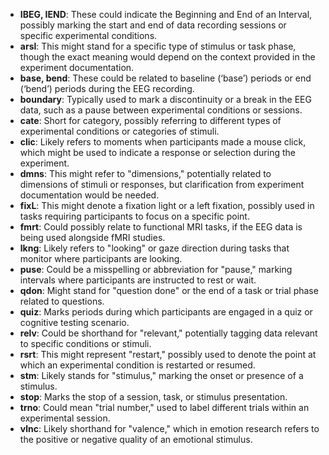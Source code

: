 - **IBEG, IEND**: These could indicate the Beginning and End of an Interval, possibly marking the start and end of data recording sessions or specific experimental conditions.
- **arsl**: This might stand for a specific type of stimulus or task phase, though the exact meaning would depend on the context provided in the experiment documentation.
- **base, bend**: These could be related to baseline (‘base’) periods or end (‘bend’) periods during the EEG recording.
- **boundary**: Typically used to mark a discontinuity or a break in the EEG data, such as a pause between experimental conditions or sessions.
- **cate**: Short for category, possibly referring to different types of experimental conditions or categories of stimuli.
- **clic**: Likely refers to moments when participants made a mouse click, which might be used to indicate a response or selection during the experiment.
- **dmns**: This might refer to "dimensions," potentially related to dimensions of stimuli or responses, but clarification from experiment documentation would be needed.
- **fixL**: This might denote a fixation light or a left fixation, possibly used in tasks requiring participants to focus on a specific point.
- **fmrt**: Could possibly relate to functional MRI tasks, if the EEG data is being used alongside fMRI studies.
- **lkng**: Likely refers to "looking" or gaze direction during tasks that monitor where participants are looking.
- **puse**: Could be a misspelling or abbreviation for "pause," marking intervals where participants are instructed to rest or wait.
- **qdon**: Might stand for "question done" or the end of a task or trial phase related to questions.
- **quiz**: Marks periods during which participants are engaged in a quiz or cognitive testing scenario.
- **relv**: Could be shorthand for "relevant," potentially tagging data relevant to specific conditions or stimuli.
- **rsrt**: This might represent "restart," possibly used to denote the point at which an experimental condition is restarted or resumed.
- **stm**: Likely stands for "stimulus," marking the onset or presence of a stimulus.
- **stop**: Marks the stop of a session, task, or stimulus presentation.
- **trno**: Could mean "trial number," used to label different trials within an experimental session.
- **vlnc**: Likely shorthand for "valence," which in emotion research refers to the positive or negative quality of an emotional stimulus.